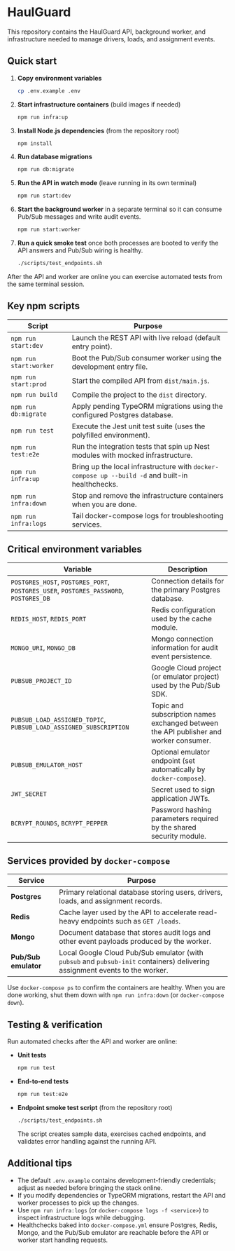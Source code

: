 # HaulGuard

This repository contains the HaulGuard API, background worker, and infrastructure needed to manage drivers, loads, and assignment events.

## Quick start

1. **Copy environment variables**
   ```bash
   cp .env.example .env
   ```
2. **Start infrastructure containers** (build images if needed)
   ```bash
   npm run infra:up
   ```
3. **Install Node.js dependencies** (from the repository root)
   ```bash
   npm install
   ```
4. **Run database migrations**
   ```bash
   npm run db:migrate
   ```
5. **Run the API in watch mode** (leave running in its own terminal)
   ```bash
   npm run start:dev
   ```
6. **Start the background worker** in a separate terminal so it can consume Pub/Sub messages and write audit events.
   ```bash
   npm run start:worker
   ```
7. **Run a quick smoke test** once both processes are booted to verify the API answers and Pub/Sub wiring is healthy.
   ```bash
   ./scripts/test_endpoints.sh
   ```

After the API and worker are online you can exercise automated tests from the same terminal session.

## Key npm scripts

| Script | Purpose |
| --- | --- |
| `npm run start:dev` | Launch the REST API with live reload (default entry point).
| `npm run start:worker` | Boot the Pub/Sub consumer worker using the development entry file.
| `npm run start:prod` | Start the compiled API from `dist/main.js`.
| `npm run build` | Compile the project to the `dist` directory.
| `npm run db:migrate` | Apply pending TypeORM migrations using the configured Postgres database.
| `npm run test` | Execute the Jest unit test suite (uses the polyfilled environment).
| `npm run test:e2e` | Run the integration tests that spin up Nest modules with mocked infrastructure.
| `npm run infra:up` | Bring up the local infrastructure with `docker-compose up --build -d` and built-in healthchecks.
| `npm run infra:down` | Stop and remove the infrastructure containers when you are done.
| `npm run infra:logs` | Tail docker-compose logs for troubleshooting services.

## Critical environment variables

| Variable | Description |
| --- | --- |
| `POSTGRES_HOST`, `POSTGRES_PORT`, `POSTGRES_USER`, `POSTGRES_PASSWORD`, `POSTGRES_DB` | Connection details for the primary Postgres database.
| `REDIS_HOST`, `REDIS_PORT` | Redis configuration used by the cache module.
| `MONGO_URI`, `MONGO_DB` | Mongo connection information for audit event persistence.
| `PUBSUB_PROJECT_ID` | Google Cloud project (or emulator project) used by the Pub/Sub SDK.
| `PUBSUB_LOAD_ASSIGNED_TOPIC`, `PUBSUB_LOAD_ASSIGNED_SUBSCRIPTION` | Topic and subscription names exchanged between the API publisher and worker consumer.
| `PUBSUB_EMULATOR_HOST` | Optional emulator endpoint (set automatically by `docker-compose`).
| `JWT_SECRET` | Secret used to sign application JWTs.
| `BCRYPT_ROUNDS`, `BCRYPT_PEPPER` | Password hashing parameters required by the shared security module.

## Services provided by `docker-compose`

| Service  | Purpose |
| --- | --- |
| **Postgres** | Primary relational database storing users, drivers, loads, and assignment records. |
| **Redis** | Cache layer used by the API to accelerate read-heavy endpoints such as `GET /loads`. |
| **Mongo** | Document database that stores audit logs and other event payloads produced by the worker. |
| **Pub/Sub emulator** | Local Google Cloud Pub/Sub emulator (with `pubsub` and `pubsub-init` containers) delivering assignment events to the worker. |

Use `docker-compose ps` to confirm the containers are healthy. When you are done working, shut them down with `npm run infra:down` (or `docker-compose down`).

## Testing & verification

Run automated checks after the API and worker are online:

* **Unit tests**
  ```bash
  npm run test
  ```
* **End-to-end tests**
  ```bash
  npm run test:e2e
  ```
* **Endpoint smoke test script** (from the repository root)
  ```bash
  ./scripts/test_endpoints.sh
  ```
  The script creates sample data, exercises cached endpoints, and validates error handling against the running API.

## Additional tips

* The default `.env.example` contains development-friendly credentials; adjust as needed before bringing the stack online.
* If you modify dependencies or TypeORM migrations, restart the API and worker processes to pick up the changes.
* Use `npm run infra:logs` (or `docker-compose logs -f <service>`) to inspect infrastructure logs while debugging.
* Healthchecks baked into `docker-compose.yml` ensure Postgres, Redis, Mongo, and the Pub/Sub emulator are reachable before the API or worker start handling requests.
